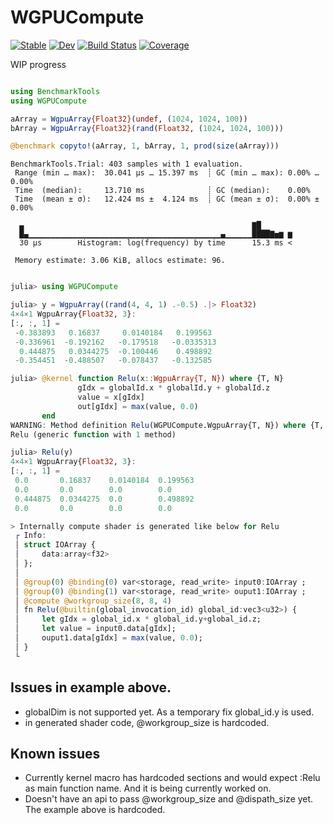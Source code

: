 # WGPUCompute

[![Stable](https://img.shields.io/badge/docs-stable-blue.svg)](https://arhik.github.io/WGPUCompute.jl/stable/)
[![Dev](https://img.shields.io/badge/docs-dev-blue.svg)](https://arhik.github.io/WGPUCompute.jl/dev/)
[![Build Status](https://github.com/arhik/WGPUCompute.jl/actions/workflows/CI.yml/badge.svg?branch=main)](https://github.com/arhik/WGPUCompute.jl/actions/workflows/CI.yml?query=branch%3Amain)
[![Coverage](https://codecov.io/gh/arhik/WGPUCompute.jl/branch/main/graph/badge.svg)](https://codecov.io/gh/arhik/WGPUCompute.jl)

WIP progress

```julia 

using BenchmarkTools 
using WGPUCompute

aArray = WgpuArray{Float32}(undef, (1024, 1024, 100)) 
bArray = WgpuArray{Float32}(rand(Float32, (1024, 1024, 100)))

@benchmark copyto!(aArray, 1, bArray, 1, prod(size(aArray)))

```
```
BenchmarkTools.Trial: 403 samples with 1 evaluation.
 Range (min … max):  30.041 μs … 15.397 ms  ┊ GC (min … max): 0.00% … 0.00%
 Time  (median):     13.710 ms              ┊ GC (median):    0.00%
 Time  (mean ± σ):   12.424 ms ±  4.124 ms  ┊ GC (mean ± σ):  0.00% ± 0.00%

  ▄                                                   ▇█
  █▄▁▁▁▁▁▁▁▁▁▁▁▁▁▁▁▁▁▁▁▁▁▁▁▁▁▁▁▁▁▁▁▁▁▁▁▁▁▁▁▁▁▁▁▄▁▁▁▁▁▁████▇▅▆ ▆
  30 μs        Histogram: log(frequency) by time      15.3 ms <

 Memory estimate: 3.06 KiB, allocs estimate: 96.
 ```


```julia

julia> using WGPUCompute

julia> y = WgpuArray((rand(4, 4, 1) .-0.5) .|> Float32)
4×4×1 WgpuArray{Float32, 3}:
[:, :, 1] =
 -0.383893   0.16837     0.0140184   0.199563
 -0.336961  -0.192162   -0.179518   -0.0335313
  0.444875   0.0344275  -0.100446    0.498892
 -0.354451  -0.488507   -0.078437   -0.132585

julia> @kernel function Relu(x::WgpuArray{T, N}) where {T, N}
               gIdx = globalId.x * globalId.y + globalId.z
               value = x[gIdx]
               out[gIdx] = max(value, 0.0)
       end
WARNING: Method definition Relu(WGPUCompute.WgpuArray{T, N}) where {T, N} in module Main at REPL[26]:1 overwritten on the same line.
Relu (generic function with 1 method)

julia> Relu(y)
4×4×1 WgpuArray{Float32, 3}:
[:, :, 1] =
 0.0       0.16837    0.0140184  0.199563
 0.0       0.0        0.0        0.0
 0.444875  0.0344275  0.0        0.498892
 0.0       0.0        0.0        0.0

> Internally compute shader is generated like below for Relu
 ┌ Info:
 │ struct IOArray {
 │     data:array<f32>
 │ };
 │
 │ @group(0) @binding(0) var<storage, read_write> input0:IOArray ;
 │ @group(0) @binding(1) var<storage, read_write> ouput1:IOArray ;
 │ @compute @workgroup_size(8, 8, 4)
 │ fn Relu(@builtin(global_invocation_id) global_id:vec3<u32>) {
 │     let gIdx = global_id.x * global_id.y+global_id.z;
 │     let value = input0.data[gIdx];
 │     ouput1.data[gIdx] = max(value, 0.0);
 │ }
 └

```

## Issues in example above.
- globalDim is not supported yet. As a temporary fix global_id.y is used.
- in generated shader code, @workgroup_size is hardcoded.

## Known issues

- Currently kernel macro has hardcoded sections and would expect :Relu as main function name. And it is
 being currently worked on.
- Doesn't have an api to pass @workgroup_size and @dispath_size yet. The example above is hardcoded.

